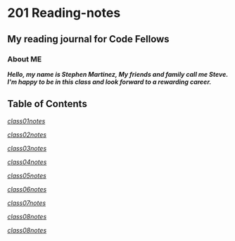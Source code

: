 # 201 Reading-notes

## My reading journal for Code Fellows

### About ME

***Hello, my name is Stephen Martinez, My friends and family call me Steve.  I'm happy to be in this class and look forward to a rewarding career.***

## **Table of Contents**

*[class01notes](class-01.md)* 

*[class02notes](class-02.md)*

*[class03notes](class-03.md)*

*[class04notes](class-04.md)*

*[class05notes](class-05.md)*

*[class06notes](class-06.md)*

*[class07notes](class-07.md)*

*[class08notes](class-08.md)*

*[class08notes](class-09.md)*
